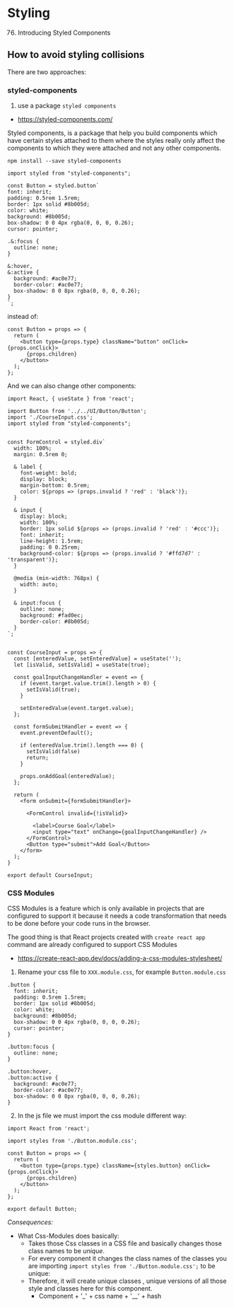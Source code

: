 # Styling

76. Introducing Styled Components

## How to avoid styling collisions

There are two approaches:

### styled-components

1. use a package `styled components`

- https://styled-components.com/

Styled components, is a package that help you build components which have certain styles attached to them where the styles really only affect the components to which they were attached and not any other components.

```
npm install --save styled-components
```


```
import styled from "styled-components";

const Button = styled.button`
font: inherit;
padding: 0.5rem 1.5rem;
border: 1px solid #8b005d;
color: white;
background: #8b005d;
box-shadow: 0 0 4px rgba(0, 0, 0, 0.26);
cursor: pointer;

.&:focus {
  outline: none;
}

&:hover,
&:active {
  background: #ac0e77;
  border-color: #ac0e77;
  box-shadow: 0 0 8px rgba(0, 0, 0, 0.26);
}
`;

```

instead of:

```
const Button = props => {
  return (
    <button type={props.type} className="button" onClick={props.onClick}>
      {props.children}
    </button>
  );
};
```


And we can also change other components:

```
import React, { useState } from 'react';

import Button from '../../UI/Button/Button';
import './CourseInput.css';
import styled from "styled-components";


const FormControl = styled.div`
  width: 100%;
  margin: 0.5rem 0;
  
  & label {
    font-weight: bold;
    display: block;
    margin-bottom: 0.5rem;
    color: ${props => (props.invalid ? 'red' : 'black')};
  }

  & input {
    display: block;
    width: 100%;
    border: 1px solid ${props => (props.invalid ? 'red' : '#ccc')};
    font: inherit;
    line-height: 1.5rem;
    padding: 0 0.25rem;
    background-color: ${props => (props.invalid ? '#ffd7d7' : 'transparent')};
  }
  
  @media (min-width: 768px) {
    width: auto;
  }

  & input:focus {
    outline: none;
    background: #fad0ec;
    border-color: #8b005d;
  }
`;


const CourseInput = props => {
  const [enteredValue, setEnteredValue] = useState('');
  let [isValid, setIsValid] = useState(true);

  const goalInputChangeHandler = event => {
    if (event.target.value.trim().length > 0) {
      setIsValid(true);
    }

    setEnteredValue(event.target.value);
  };

  const formSubmitHandler = event => {
    event.preventDefault();

    if (enteredValue.trim().length === 0) {
      setIsValid(false)
      return;
    }

    props.onAddGoal(enteredValue);
  };

  return (
    <form onSubmit={formSubmitHandler}>

      <FormControl invalid={!isValid}>

        <label>Course Goal</label>
        <input type="text" onChange={goalInputChangeHandler} />
      </FormControl>
      <Button type="submit">Add Goal</Button>
    </form>
  );
}

export default CourseInput;

```

### CSS Modules

CSS Modules is a feature which is only available in projects that are configured to support it because it needs a code transformation that needs to be done before your code runs in the browser.

The good thing is that React projects created with `create react app` command are already configured to support CSS Modules

- https://create-react-app.dev/docs/adding-a-css-modules-stylesheet/

1. Rename your css file to `XXX.module.css`, for example `Button.module.css` 
```
.button {
  font: inherit;
  padding: 0.5rem 1.5rem;
  border: 1px solid #8b005d;
  color: white;
  background: #8b005d;
  box-shadow: 0 0 4px rgba(0, 0, 0, 0.26);
  cursor: pointer;
}

.button:focus {
  outline: none;
}

.button:hover,
.button:active {
  background: #ac0e77;
  border-color: #ac0e77;
  box-shadow: 0 0 8px rgba(0, 0, 0, 0.26);
}
```

2. In the js file we must import the css module different way:
```
import React from 'react';

import styles from './Button.module.css';

const Button = props => {
  return (
    <button type={props.type} className={styles.button} onClick={props.onClick}>
      {props.children}
    </button>
  );
};

export default Button;
```

*Consequences:*
- What Css-Modules does basically:
  - Takes those Css classes in a CSS file and basically changes those class names to be *unique*.
  - For every component it changes the class names of the classes you are importing `import styles from './Button.module.css';` to be unique:
  - Therefore, it will create unique classes , unique versions of all those style and classes here for this component.
    - Component + '_' + css name + '__' + hash
